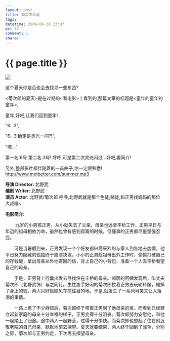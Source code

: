 ```yaml
---
layout: post
title: 菊次郎の夏
tags: 
datetime: 2009-06-30 23:07
pv: 77
comment: 1
share: 
---
```


{{ page.title }}
================

 <p> <img small="0" src="http://hiphotos.baidu.com/hueidou163/pic/item/4b5f60d11648671e9a502721.jpg" /></p><p>这个夏天你是否也会去找寻一些东西?</p><p>&lt;菊次郎的夏天&gt;是在过期的&lt;看电影&gt;上看到的,那篇文章的标题是&lt;童年的童年的童年&gt;,</p><p>童年,好吧,让我们回到童年!</p><p>&quot;6...3&quot;,</p><p>&quot;6...3!确定是灵光一闪?!&quot;,</p><p>&quot;嗯...&quot;</p><p>第一名:6号 第二名:3号! 呼呼,可是第二次灵光闪过...好吧,看简介!</p><p>另外,整部影片都伴随着的一首曲子,你一定很熟悉! <a href="http://www.metbetter.com/summer.mp3">http://www.metbetter.com/summer.mp3</a></p><p><strong>导演 Director: </strong>北野武<br /><strong>编剧 Writer: </strong>北野武<br /><strong>演员 Actor: </strong>北野武/菊次郎 呼呼,北野武就是那个色徒,赌徒,和正男找妈妈的那位大叔哦~</p><p><strong>电影简介:</strong></p><p>&nbsp;&nbsp;&nbsp;&nbsp;&nbsp;&nbsp;&nbsp;  九岁的小男孩正男，从小就失去了父亲，母亲也远至丰桥工作，正男平日与年迈的祖母相依为命，虽然也曾有感到寂寞的时候，但懂事的正男都尽量坚强忍受。</p> 　　可是当暑假到来，正男发现一个个好友都兴高采烈的与家人到各地去度假，他平日努力隐藏的孤独终于崩溃决堤，小小的正男趁祖母出外工作时，偷偷打破自己的存钱罐，拿出母亲从外地寄回的信，背上自己的小背包，准备一个人去丰桥看望自己的母亲。<br /> <p> </p><p>　　于是，正男背上行囊出发去寻找住在丰桥的母亲。邻居的阿姨发现后，叫丈夫菊次郎（北野武饰）与之同行。生性游手好闲的菊次郎拉着正男去玩轮转赌，输掉了身上的钱，两人只好搭顺风车前往目的地。于是,就发生了一系列可笑又让人落泪的事情。</p> 　　一路上惹了不少麻烦后，菊次郎终于带着正男到了他母亲的家。而看到已经建立起新家庭的母亲十分幸福的样子，正男变得十分沮丧。菊次郎努力安慰他，和他一起踏上了归途。途中两人一起野营，过得十分愉快。而菊次郎也想起了住在附近敬老院的自己母亲，默默地前去探望。夏天就要结束，两人终于回到了浅草，分别之际，菊次郎与正男约定，下次再去探望母亲。 

